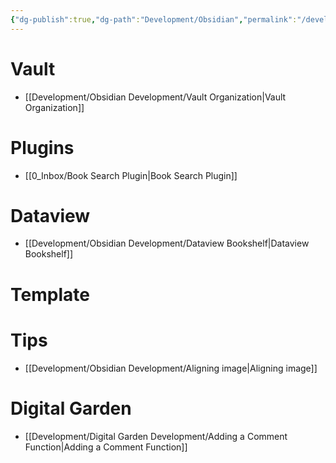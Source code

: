 ```yaml
---
{"dg-publish":true,"dg-path":"Development/Obsidian","permalink":"/development/obsidian/","tags":["type/MoC"],"dgShowToc":true,"created":"2024-12-15T08:53:51.108+01:00","updated":"2024-12-15T23:26:48.364+01:00"}
---
```




# Vault 

- [[Development/Obsidian Development/Vault Organization\|Vault Organization]]

# Plugins
- [[0_Inbox/Book Search Plugin\|Book Search Plugin]]

# Dataview

- [[Development/Obsidian Development/Dataview Bookshelf\|Dataview Bookshelf]]

# Template



# Tips

- [[Development/Obsidian Development/Aligning image\|Aligning image]]


# Digital Garden 

- [[Development/Digital Garden Development/Adding a Comment Function\|Adding a Comment Function]]


